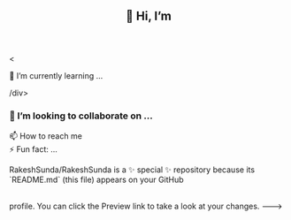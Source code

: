 <doc Html='EN'>
  <html>
    <meta></meta>
    <link></link>
    <script></script>
    <Head><title> @RakeshSunda
      <address>😄 Pronouns: ...</address></title></Head>
      <header>
        <h2>👋 Hi, I’m<h2>
      </header>
    <body><container>
        <div><menubar></menubar><
              <br><p> 🌱 I’m currently learning ...</p>
          /div>
            <article>
              <h3>💞️ I’m looking to collaborate on ...</article></h3>
                <section> 📫 How to reach me <href#='rswami.in'</section>
            </article>
          </container>
    </body>
    <footer>
      <script></script>
      <aside>⚡ Fun fact: ...</aside>
      <p>RakeshSunda/RakeshSunda is a ✨ special ✨ repository because its `README.md` (this file) appears on your GitHub</p></br>
    </footer>
  </html> 
 profile.
You can click the Preview link to take a look at your changes.
--->
